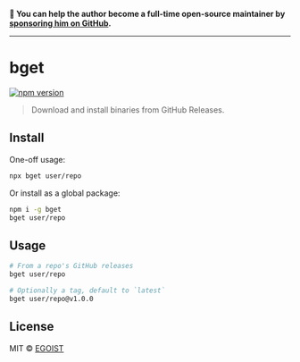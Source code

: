 **💛 You can help the author become a full-time open-source maintainer by [sponsoring him on GitHub](https://github.com/sponsors/egoist).**

---

# bget

[![npm version](https://badgen.net/npm/v/bget)](https://npm.im/bget)

> Download and install binaries from GitHub Releases.

## Install

One-off usage:

```bash
npx bget user/repo
```

Or install as a global package:

```bash
npm i -g bget
bget user/repo
```

## Usage

```bash
# From a repo's GitHub releases
bget user/repo

# Optionally a tag, default to `latest`
bget user/repo@v1.0.0
```

## License

MIT &copy; [EGOIST](https://github.com/sponsors/egoist)

